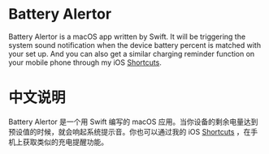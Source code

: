 # Battery Alertor
Battery Alertor is a macOS app written by Swift. It will be triggering the system sound notification when the device battery percent is matched with your set up. And you can also get a similar charging reminder function on your mobile phone through my iOS [Shortcuts](https://www.icloud.com/shortcuts/d670adefa8aa4c22b77c5ed18ba68d29).

# 中文说明
Battery Alertor 是一个用 Swift 编写的 macOS 应用。当你设备的剩余电量达到预设值的时候，就会响起系统提示音。你也可以通过我的 iOS [Shortcuts](https://www.icloud.com/shortcuts/d670adefa8aa4c22b77c5ed18ba68d29) ，在手机上获取类似的充电提醒功能。
